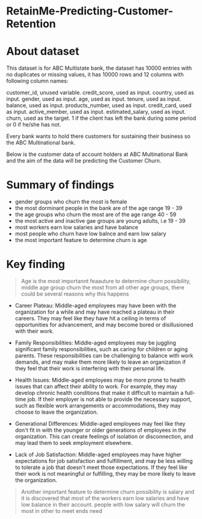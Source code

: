 # RetainMe-Predicting-Customer-Retention

# About dataset

This dataset is for ABC Multistate bank, the dataset has 10000 entries with no duplicates or missing values, it has 10000 rows and 12 columns with following column names:

customer_id, unused variable.
credit_score, used as input.
country, used as input.
gender, used as input.
age, used as input.
tenure, used as input.
balance, used as input.
products_number, used as input.
credit_card, used as input.
active_member, used as input.
estimated_salary, used as input.
churn, used as the target. 1 if the client has left the bank during some period or 0 if he/she has not.

Every bank wants to hold there customers for sustaining their business so the ABC Multinational bank.

Below is the customer data of account holders at ABC Multinational Bank and the aim of the data will be predicting the Customer Churn.

# Summary of findings
- gender groups who churn the most is female
- the most dorminant people in the bank are of the age range 19 - 39
- the age groups who churn the most are of the age range 40 - 59
- the most active and inactive gae groups are young adults, i.e 19 - 39
- most workers earn low salaries and have balance 
- most people who churn have low balnce and earn low salary
- the most important feature to determine churn is age

# Key finding

> Age is the most importannt feaauture to determine churn possibility, middle age group churn the most from all other age groups, there could be several reasons why this happens

- Career Plateau: Middle-aged employees may have been with the organization for a while and may have reached a plateau in their careers. They may feel like they have hit a ceiling in terms of opportunities for advancement, and may become bored or disillusioned with their work.

- Family Responsibilities: Middle-aged employees may be juggling significant family responsibilities, such as caring for children or aging parents. These responsibilities can be challenging to balance with work demands, and may make them more likely to leave an organization if they feel that their work is interfering with their personal life.

- Health Issues: Middle-aged employees may be more prone to health issues that can affect their ability to work. For example, they may develop chronic health conditions that make it difficult to maintain a full-time job. If their employer is not able to provide the necessary support, such as flexible work arrangements or accommodations, they may choose to leave the organization.

- Generational Differences: Middle-aged employees may feel like they don't fit in with the younger or older generations of employees in the organization. This can create feelings of isolation or disconnection, and may lead them to seek employment elsewhere.

- Lack of Job Satisfaction: Middle-aged employees may have higher expectations for job satisfaction and fulfillment, and may be less willing to tolerate a job that doesn't meet those expectations. If they feel like their work is not meaningful or fulfilling, they may be more likely to leave the organization.

> Another important feature to determine churn possibility is salary and it is discovered that most of the workers earn low salaries and have low balance in their account. people with low salary will churn the most in other to meet ends need



